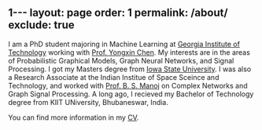 1---
layout: page
order: 1
permalink: /about/
exclude: true
---

I am a PhD student majoring in Machine Learning at [Georgia Institute of Technology](https://ml.gatech.edu/) working with [Prof. Yongxin Chen](https://yongxin.ae.gatech.edu/). My interests are in the areas of Probabilistic Graphical Models, Graph Neural Networks, and Signal Processing. I got my Masters degree from  [Iowa State University](http://www.iastate.edu/). I was also a Research Associate at the Indian Institue of Space Sceince and Technology, and worked with [Prof. B. S. Manoj](https://www.iist.ac.in/avionics/bsmanoj) on Complex Networks and Graph Signal Processing. A long ago, I recieved my Bachelor of Technology degree from KIIT UNiversity, Bhubaneswar, India. 

You can find more information in my [CV](./cv_rahul.pdf).


